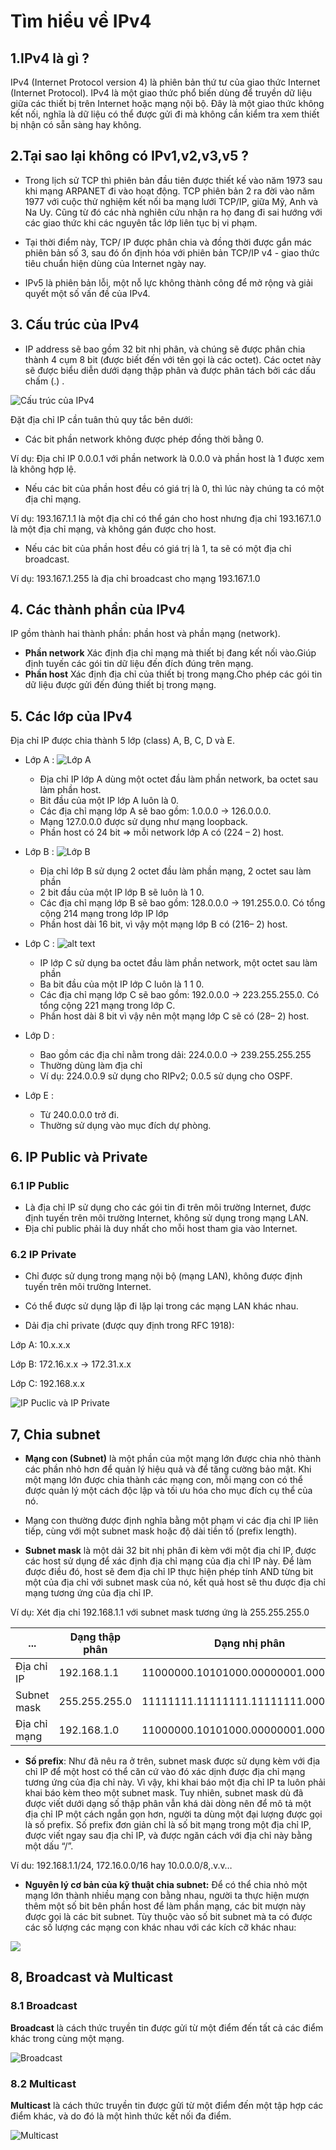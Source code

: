 # Tìm hiểu về IPv4 

## 1.IPv4 là gì ?

IPv4 (Internet Protocol version 4) là phiên bản thứ tư của giao thức Internet (Internet Protocol). IPv4 là một giao thức phổ biến dùng để truyền dữ liệu giữa các thiết bị trên Internet hoặc mạng nội bộ. Đây là một giao thức không kết nối, nghĩa là dữ liệu có thể được gửi đi mà không cần kiểm tra xem thiết bị nhận có sẵn sàng hay không.

## 2.Tại sao lại không có IPv1,v2,v3,v5 ?

 - Trong lịch sử TCP thì phiên bản đầu tiên được thiết kế vào năm 1973 sau khi mạng ARPANET đi vào hoạt động. TCP phiên bản 2 ra đời vào năm 1977 với cuộc thử nghiệm kết nối ba mạng lưới TCP/IP, giữa Mỹ, Anh và Na Uy. Cũng từ đó các nhà nghiên cứu nhận ra họ đang đi sai hướng với các giao thức khi các nguyên tắc lớp liên tục bị vi phạm.

 - Tại thời điểm này, TCP/ IP được phân chia và đồng thời được gắn mác phiên bản số 3, sau đó ổn định hóa với phiên bản TCP/IP v4 - giao thức tiêu chuẩn hiện dùng của Internet ngày nay.

 - IPv5 là phiên bản lỗi, một nỗ lực không thành công để mở rộng và giải quyết một số vấn đề của IPv4.

## 3. Cấu trúc của IPv4 

- IP address sẽ bao gồm 32 bit nhị phân, và chúng sẽ được phân chia thành 4 cụm 8 bit (được biết đến với tên gọi là các octet). Các octet này sẽ được biểu diễn dưới dạng thập phân và được phân tách bởi các dấu chấm (.) .

 ![Cấu trúc của IPv4 ](<../images/cấu trúc IPv4.png>)

Đặt địa chỉ IP cần tuân thủ quy tắc bên dưới:

- Các bit phần network không được phép đồng thời bằng 0.

Ví dụ: Địa chỉ IP 0.0.0.1 với phần network là 0.0.0 và phần host là 1 được xem là không hợp lệ.

- Nếu các bit của phần host đều có giá trị là 0, thì lúc này chúng ta có một địa chỉ mạng.

Ví dụ: 193.167.1.1 là một địa chỉ có thể gán cho host nhưng địa chỉ 193.167.1.0 là một địa chỉ mạng, và không gán được cho host.

- Nếu các bit của phần host đều có giá trị là 1, ta sẽ có một địa chỉ broadcast.

Ví dụ: 193.167.1.255 là địa chỉ broadcast cho mạng 193.167.1.0

## 4. Các thành phần của IPv4

IP gồm thành hai thành phần: phần host và phần mạng (network).

- **Phần network** Xác định địa chỉ mạng mà thiết bị đang kết nối vào.Giúp định tuyến các gói tin dữ liệu đến đích đúng trên mạng.
- **Phần host** Xác định địa chỉ của thiết bị trong mạng.Cho phép các gói tin dữ liệu được gửi đến đúng thiết bị trong mạng.

## 5. Các lớp của IPv4

Địa chỉ IP được chia thành 5 lớp (class) A, B, C, D và E. 

- Lớp A : 
![Lớp A](<../images/Lớp A.png>)
    - Địa chỉ IP lớp A dùng một octet đầu làm phần network, ba octet sau làm phần host.
    - Bit đầu của một IP lớp A luôn là 0.
    - Các địa chỉ mạng lớp A sẽ bao gồm: 1.0.0.0 -> 126.0.0.0.
    - Mạng 127.0.0.0 được sử dụng như mạng loopback.
    - Phần host có 24 bit => mỗi network lớp A có (224 – 2) host.

- Lớp B :
![Lớp B](<../images/Lớp B.png>)
    - Địa chỉ lớp B sử dụng 2 octet đầu làm phần mạng, 2 octet sau làm phần
    - 2 bit đầu của một IP lớp B sẽ luôn là 1 0.
    - Các địa chỉ mạng lớp B sẽ bao gồm: 128.0.0.0 -> 191.255.0.0. Có tổng cộng 214 mạng trong lớp IP lớp
    - Phần host dài 16 bit, vì vậy một mạng lớp B có (216– 2) host.

- Lớp C : 
![alt text](<../images/Lớp C.png>)
    - IP lớp C sử dụng ba octet đầu làm phần network, một octet sau làm phần
    - Ba bit đầu của một IP lớp C luôn là 1 1 0.
    - Các địa chỉ mạng lớp C sẽ bao gồm: 192.0.0.0 -> 223.255.255.0. Có tổng cộng 221 mạng trong lớp C.
    - Phần host dài 8 bit vì vậy nên một mạng lớp C sẽ có (28– 2) host.

- Lớp D : 
    - Bao gồm các địa chỉ nằm trong dải: 224.0.0.0 -> 239.255.255.255
    - Thường dùng làm địa chỉ
    - Ví dụ: 224.0.0.9 sử dụng cho RIPv2; 0.0.5 sử dụng cho OSPF.

- Lớp E :
    - Từ 240.0.0.0 trở đi.
    - Thường sử dụng vào mục đích dự phòng.

## 6. IP Public và Private

### 6.1 IP Public 
- Là địa chỉ IP sử dụng cho các gói tin đi trên môi trường Internet, được định tuyến trên môi trường Internet, không sử dụng trong mạng LAN.
- Địa chỉ public phải là duy nhất cho mỗi host tham gia vào Internet. 

### 6.2 IP Private 
- Chỉ được sử dụng trong mạng nội bộ (mạng LAN), không được định tuyến trên môi trường Internet.
- Có thể được sử dụng lặp đi lặp lại
trong các mạng LAN khác nhau. 

- Dải địa chỉ private (được quy định trong RFC 1918):

 Lớp A: 10.x.x.x

 Lớp B: 172.16.x.x -> 172.31.x.x

 Lớp C: 192.168.x.x 

![IP Puclic và IP Private](<../images/so sanh IP Private và IP Puclic.png>)

## 7, Chia subnet 
- **Mạng con (Subnet)** là một phần của một mạng lớn được chia nhỏ thành các phần nhỏ hơn để quản lý hiệu quả và để tăng cường bảo mật. Khi một mạng lớn được chia thành các mạng con, mỗi mạng con có thể được quản lý một cách độc lập và tối ưu hóa cho mục đích cụ thể của nó.
- Mạng con thường được định nghĩa bằng một phạm vi các địa chỉ IP liên tiếp, cùng với một subnet mask hoặc độ dài tiền tố (prefix length).

- **Subnet mask** là một dải 32 bit nhị phân đi kèm với một địa chỉ IP, được các host sử dụng để xác định địa chỉ mạng của địa chỉ IP này. Để làm được điều đó, host sẽ đem địa chỉ IP thực hiện phép tính AND từng bit một của địa chỉ với subnet mask của nó, kết quả host sẽ thu được địa chỉ mạng tương ứng của địa chỉ IP. 

Ví dụ: Xét địa chỉ 192.168.1.1 với subnet mask tương ứng là 255.255.255.0 

|...| Dạng thập phân | Dạng nhị phân |
|---|---|---|
| Địa chỉ IP | 192.168.1.1 |11000000.10101000.00000001.00000001|
|Subnet mask |255.255.255.0 |11111111.11111111.11111111.00000000|
|Địa chỉ mạng |192.168.1.0 |11000000.10101000.00000001.00000000|

- **Số prefix**: Như đã nêu ra ở trên, subnet mask được sử dụng kèm với địa chỉ IP để một host có thể căn cứ vào đó xác dịnh được địa chỉ mạng tương ứng của địa chỉ này. Vì vậy, khi khai báo một địa chỉ IP ta luôn phải khai báo kèm theo một subnet mask. Tuy nhiên, subnet mask dù đã được viết dưới dạng số thập phân vẫn khá dài dòng nên để mô tả một địa chỉ IP một cách ngắn gọn hơn, người ta dùng một đại lượng được gọi là số prefix. Số prefix đơn giản chỉ là số bit mạng trong một địa chỉ IP, được viết ngay sau địa chỉ IP, và được ngăn cách với địa chỉ này bằng một dấu “/”.

Ví du: 192.168.1.1/24, 172.16.0.0/16 hay 10.0.0.0/8,.v.v… 

- **Nguyên lý cơ bản của kỹ thuật chia subnet:** Để có thể chia nhỏ một mạng lớn thành nhiều mạng con bằng nhau, người ta thực hiện mượn thêm một số bit
bên phần host để làm phần mạng, các bit mượn này được gọi là các bit subnet. Tùy thuộc vào số bit subnet mà ta có được các số lượng các mạng con khác nhau với các kích cỡ khác nhau:

![](<../images/Chia Subnet.png>)
## 8, Broadcast và Multicast 

### 8.1 Broadcast 
**Broadcast** là cách thức truyền tin được gửi từ một điểm đến tất cả các điểm khác trong cùng một mạng.

![Broadcast](../images/Broadcast.png)
### 8.2 Multicast 
**Multicast** là cách thức truyền tin được gửi từ một điểm đến một tập hợp các điểm khác, và do đó là một hình thức kết nối đa điểm.

![Multicast](../images/Multicast.png)

